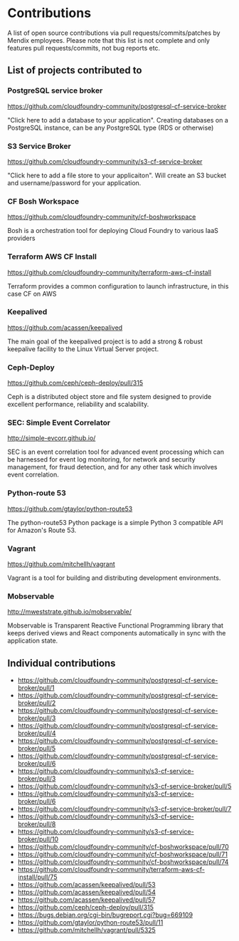 # Contributions

A list of open source contributions via pull requests/commits/patches by Mendix employees. Please note that this list is not complete and only features pull requests/commits, not bug reports etc.


## List of projects contributed to

### PostgreSQL service broker
https://github.com/cloudfoundry-community/postgresql-cf-service-broker

"Click here to add a database to your application". Creating databases on a PostgreSQL instance, can be any PostgreSQL type (RDS or otherwise)


### S3 Service Broker
https://github.com/cloudfoundry-community/s3-cf-service-broker

"Click here to add a file store to your applicaiton". Will create an S3 bucket and username/password for your application.


### CF Bosh Workspace
https://github.com/cloudfoundry-community/cf-boshworkspace

Bosh is a orchestration tool for deploying Cloud Foundry to various IaaS providers


### Terraform AWS CF Install
https://github.com/cloudfoundry-community/terraform-aws-cf-install

Terraform provides a common configuration to launch infrastructure, in this case CF on AWS


### Keepalived
https://github.com/acassen/keepalived

The main goal of the keepalived project is to add a strong & robust keepalive facility to the Linux Virtual Server project.

### Ceph-Deploy
https://github.com/ceph/ceph-deploy/pull/315

Ceph is a distributed object store and file system designed to provide excellent performance, reliability and scalability.

### SEC: Simple Event Correlator
http://simple-evcorr.github.io/

SEC is an event correlation tool for advanced event processing which can be harnessed for event log monitoring, for network and security management, for fraud detection, and for any other task which involves event correlation.

### Python-route 53
https://github.com/gtaylor/python-route53

The python-route53 Python package is a simple Python 3 compatible API for Amazon's Route 53.


### Vagrant
https://github.com/mitchellh/vagrant

Vagrant is a tool for building and distributing development environments.

### Mobservable
http://mweststrate.github.io/mobservable/

Mobservable is Transparent Reactive Functional Programming library that keeps derived views and React components automatically in sync with the application state.

## Individual contributions

* https://github.com/cloudfoundry-community/postgresql-cf-service-broker/pull/1
* https://github.com/cloudfoundry-community/postgresql-cf-service-broker/pull/2
* https://github.com/cloudfoundry-community/postgresql-cf-service-broker/pull/3
* https://github.com/cloudfoundry-community/postgresql-cf-service-broker/pull/4
* https://github.com/cloudfoundry-community/postgresql-cf-service-broker/pull/5
* https://github.com/cloudfoundry-community/postgresql-cf-service-broker/pull/6
* https://github.com/cloudfoundry-community/s3-cf-service-broker/pull/3
* https://github.com/cloudfoundry-community/s3-cf-service-broker/pull/5
* https://github.com/cloudfoundry-community/s3-cf-service-broker/pull/6
* https://github.com/cloudfoundry-community/s3-cf-service-broker/pull/7
* https://github.com/cloudfoundry-community/s3-cf-service-broker/pull/8
* https://github.com/cloudfoundry-community/s3-cf-service-broker/pull/10
* https://github.com/cloudfoundry-community/cf-boshworkspace/pull/70
* https://github.com/cloudfoundry-community/cf-boshworkspace/pull/71
* https://github.com/cloudfoundry-community/cf-boshworkspace/pull/74
* https://github.com/cloudfoundry-community/terraform-aws-cf-install/pull/75
* https://github.com/acassen/keepalived/pull/53
* https://github.com/acassen/keepalived/pull/54
* https://github.com/acassen/keepalived/pull/57
* https://github.com/ceph/ceph-deploy/pull/315
* https://bugs.debian.org/cgi-bin/bugreport.cgi?bug=669109
* https://github.com/gtaylor/python-route53/pull/11
* https://github.com/mitchellh/vagrant/pull/5325
